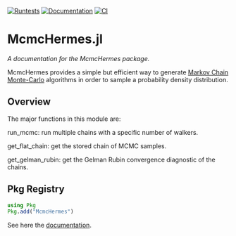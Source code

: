 [![Runtests](https://github.com/stevenalfonso/McmcHermes.jl/actions/workflows/Runtests.yml/badge.svg)](https://github.com/stevenalfonso/McmcHermes.jl/actions/workflows/Runtests.yml)
[![Documentation](https://github.com/stevenalfonso/McmcHermes.jl/actions/workflows/documentation.yml/badge.svg)](https://github.com/stevenalfonso/McmcHermes.jl/actions/workflows/documentation.yml)
[![CI](https://github.com/stevenalfonso/McmcHermes.jl/actions/workflows/CI.yml/badge.svg)](https://github.com/stevenalfonso/McmcHermes.jl/actions/workflows/CI.yml)

# McmcHermes.jl


*A documentation for the McmcHermes package.*


McmcHermes provides a simple but efficient way to generate [Markov Chain Monte-Carlo](https://en.wikipedia.org/wiki/Markov_chain_Monte_Carlo) algorithms in order to sample a probability density distribution.


## Overview

The major functions in this module are:

run_mcmc: run multiple chains with a specific number of walkers.

get\_flat\_chain: get the stored chain of MCMC samples.

get\_gelman\_rubin: get the Gelman Rubin convergence diagnostic of the chains. 



## Pkg Registry

```julia
using Pkg
Pkg.add("McmcHermes")
```

See here the [documentation](https://stevenalfonso.github.io/McmcHermes.jl/dev/).